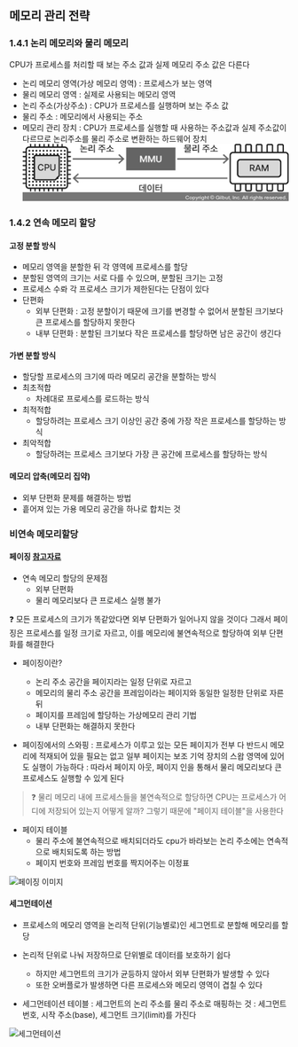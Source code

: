 ## 메모리 관리 전략

### 1.4.1 논리 메모리와 물리 메모리
CPU가 프로세스를 처리할 때 보는 주소 값과 실제 메모리 주소 값은 다른다
* 논리 메모리 영역(가상 메모리 영역) : 프로세스가 보는 영역
* 물리 메모리 영역 : 실제로 사용되는 메모리 영역
* 논리 주소(가상주소) : CPU가 프로세스를 실행하며 보는 주소 값
* 물리 주소 : 메모리에서 사용되는 주소
* 메모리 관리 장치 : CPU가 프로세스를 실행할 때 사용하는 주소값과 실제 주소값이 다르므로 논리주소를 물리 주소로 변환하는 하드웨어 장치
![mmu](image.png)

### 1.4.2 연속 메모리 할당
#### 고정 분할 방식
* 메모리 영역을 분할한 뒤 각 영역에 프로세스를 할당
* 분할된 영역의 크기는 서로 다를 수 있으며, 분할된 크기는 고정
* 프로세스 수롸 각 프로세스 크기가 제한된다는 단점이 있다
* 단편화
    * 외부 단편화 : 고정 분할이기 때문에 크기를 변경할 수 없어서 분할된 크기보다 큰 프로세스를 할당하지 못한다
    * 내부 단편화 : 분할된 크기보다 작은 프로세스를 할당하면 남은 공간이 생긴다
#### 가변 분할 방식
* 할당할 프로세스의 크기에 따라 메모리 공간을 분할하는 방식
* 최초적합
    * 차례대로 프로세스를 로드하는 방식
* 최적적합
    * 할당하려는 프로세스 크기 이상인 공간 중에 가장 작은 프로세스를 할당하는 방식
* 최악적합
    * 할당하려는 프로세스 크기보다 가장 큰 공간에 프로세스를 할당하는 방식

#### 메모리 압축(메모리 집약)
* 외부 단편화 문제를 해결하는 방법
* 흩어져 있는 가용 메모리 공간을 하나로 합치는 것

### 비연속 메모리할당
#### 페이징 [참고자료](https://youtu.be/8ufliWkgqMo?si=rcJjnGa-Ep2ag_hw)
* 연속 메모리 할당의 문제점
   * 외부 단편화
   * 물리 메모리보다 큰 프로세스 실행 불가
> 
❓ 모든 프로세스의 크기가 똑같았다면 외부 단편화가 일어나지 않을 것이다
그래서 페이징은 프로세스를 일정 크기로 자르고, 이를 메모리에 불연속적으로 할당하여 외부 단편화를 해결한다

* 페이징이란?
  * 논리 주소 공간을 페이지라는 일정 단위로 자르고
  * 메모리의 물리 주소 공간을 프레임이라는 페이지와 동일한  일정한 단위로 자른 뒤
  * 페이지를 프레임에 할당하는 가상메모리 관리 기법
  * 내부 단편화는 해결하지 못한다

* 페이징에서의 스와핑
: 프로세스가 이루고 있는 모든 페이지가 전부 다 반드시 메모리에 적재되어 있을 필요는 없고 일부 페이지는 보조 기억 장치의 스왑 영역에 있어도 실행이 가능하다
: 따라서 페이지 아웃, 페이지 인을 통해서 물리 메모리보다 큰 프로세스도 실행할 수 있게 된다

> ❓ 물리 메모리 내에 프로세스들을 불연속적으로 할당하면 CPU는 프로세스가 어디에 저장되어 있는지 어떻게 알까?
그렇기 때문에 "페이지 테이블"을 사용한다

* 페이지 테이블
  * 물리 주소에 불연속적으로 배치되더라도 cpu가 바라보는 논리 주소에는 연속적으로 배치되도록 하는 방법
  * 페이지 번호와 프레임 번호를 짝지어주는 이정표

![페이징 이미지](https://blog.kakaocdn.net/dn/s5fhI/btqAKiruCgN/sIoPbQKljmrL0NfJ5eEMKk/img.png)

#### 세그먼테이션
* 프로세스의 메모리 영역을 논리적 단위(기능별로)인 세그먼트로 분할해 메모리를 할당
* 논리적 단위로 나눠 저장하므로 단위별로 데이터를 보호하기 쉽다
  * 하지만 세그먼트의 크기가 균등하지 않아서 외부 단편화가 발생할 수 있다
  * 또한 오버플로가 발생하면 다른 프로세스와 메모리 영역이 겹칠 수 있다

* 세그먼테이션 테이블
: 세그먼트의 논리 주소를 물리 주소로 매핑하는 것
: 세그먼트 번호, 시작 주소(base), 세그먼트 크기(limit)를 가진다

![세그먼테이션](https://user-images.githubusercontent.com/34755287/57119448-47043400-6da5-11e9-95da-91cb808de992.png)
